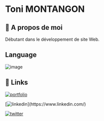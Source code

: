 
# Toni MONTANGON



## 🚀 A propos de moi
Débutant dans le développement de site Web.

## Language
![image](https://github.com/user-attachments/assets/daae8c17-099d-4ec4-8d80-c1520bd96d69)





## 🔗 Links
[![portfolio](https://img.shields.io/badge/my_portfolio-000?style=for-the-badge&logo=ko-fi&logoColor=white)]()

[![linkedin]([https://img.shields.io/badge/linkedin-0A66C2?style=for-the-badge&logo=linkedin&logoColor=white](https://www.linkedin.com/feed/))](https://www.linkedin.com/)

[![twitter](https://img.shields.io/badge/twitter-1DA1F2?style=for-the-badge&logo=twitter&logoColor=white)](https://twitter.com/)
